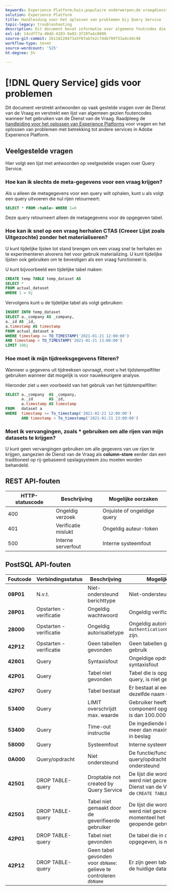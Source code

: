 ```yaml
---
keywords: Experience Platform;huis;populaire onderwerpen;de vraagdienst;de dienst van de Vraag;het oplossen van problemengids;faq;het oplossen van problemen;
solution: Experience Platform
title: Handleiding voor het oplossen van problemen bij Query Service
topic-legacy: troubleshooting
description: Dit document bevat informatie over algemene foutcodes die u tegenkomt en de mogelijke oorzaken.
exl-id: 14cdff7a-40dd-4103-9a92-3f29fa4c0809
source-git-commit: 2b118228473a5f07ab7e2c744b799f33a4c44c98
workflow-type: tm+mt
source-wordcount: '525'
ht-degree: 5%

---
```


# [!DNL Query Service] gids voor problemen

Dit document verstrekt antwoorden op vaak gestelde vragen over de Dienst van de Vraag en verstrekt een lijst van algemeen gezien foutencodes wanneer het gebruiken van de Dienst van de Vraag. Raadpleeg de [handleiding voor het oplossen van Experience Platforms](../landing/troubleshooting.md) voor vragen en het oplossen van problemen met betrekking tot andere services in Adobe Experience Platform.

## Veelgestelde vragen

Hier volgt een lijst met antwoorden op veelgestelde vragen over Query Service.

### Hoe kan ik slechts de meta-gegevens voor een vraag krijgen?

Als u alleen de metagegevens voor een query wilt ophalen, kunt u als volgt een query uitvoeren die nul rijen retourneert:

```sql
SELECT * FROM <table> WHERE 1=0
```

Deze query retourneert alleen de metagegevens voor de opgegeven tabel.

### Hoe kan ik snel op een vraag herhalen CTAS (Creeer Lijst zoals Uitgezochte) zonder het materialiseren?

U kunt tijdelijke lijsten tot stand brengen om een vraag snel te herhalen en te experimenteren alvorens het voor gebruik materializing. U kunt tijdelijke lijsten ook gebruiken om te bevestigen als een vraag functioneel is.

U kunt bijvoorbeeld een tijdelijke tabel maken:

```sql
CREATE temp TABLE temp_dataset AS
SELECT *
FROM actual_dataset
WHERE 1 = 0;
```

Vervolgens kunt u de tijdelijke tabel als volgt gebruiken:

```sql
INSERT INTO temp_dataset
SELECT a._company AS _company,
a._id AS _id,
a.timestamp AS timestamp
FROM actual_dataset a
WHERE timestamp >= TO_TIMESTAMP('2021-01-21 12:00:00')
AND timestamp < TO_TIMESTAMP('2021-01-21 13:00:00')
LIMIT 100;
```

### Hoe moet ik mijn tijdreeksgegevens filteren?

Wanneer u gegevens uit tijdreeksen opvraagt, moet u het tijdstempelfilter gebruiken wanneer dat mogelijk is voor nauwkeurigere analyse.

Hieronder ziet u een voorbeeld van het gebruik van het tijdstempelfilter:

```sql
SELECT a._company  AS _company,
       a._id       AS _id,
       a.timestamp AS timestamp
FROM   dataset a
WHERE  timestamp >= To_timestamp('2021-01-21 12:00:00')
       AND timestamp < To_timestamp('2021-01-21 13:00:00')
```

### Moet ik vervangingen, zoals * gebruiken om alle rijen van mijn datasets te krijgen?

U kunt geen vervangingen gebruiken om alle gegevens van uw rijen te krijgen, aangezien de Dienst van de Vraag als **column-store** eerder dan een traditioneel op rij-gebaseerd opslagsysteem zou moeten worden behandeld.

## REST API-fouten

| HTTP-statuscode | Beschrijving | Mogelijke oorzaken |
| ---------------- | ----------- | --------------- |
| 400 | Ongeldig verzoek | Onjuiste of ongeldige query |
| 401 | Verificatie mislukt | Ongeldig auteur-token |
| 500 | Interne serverfout | Interne systeemfout |

## PostSQL API-fouten

| Foutcode | Verbindingsstatus | Beschrijving | Mogelijke oorzaak |
| ---------- | ---------------- | ----------- | -------------- |
| **08P01** | N.v.t. | Niet-ondersteund berichttype | Niet-ondersteund berichttype |
| **28P01** | Opstarten - verificatie | Ongeldig wachtwoord | Ongeldig verificatietoken |
| **28000** | Opstarten - verificatie | Ongeldig autorisatietype | Ongeldig autorisatietype. Moet `AuthenticationCleartextPassword` zijn. |
| **42P12** | Opstarten - verificatie | Geen tabellen gevonden | Geen tabellen gevonden voor gebruik |
| **42601** | Query | Syntaxisfout | Ongeldige opdracht- of syntaxisfout |
| **42P01** | Query | Tabel niet gevonden | Tabel die is opgegeven in de query, is niet gevonden |
| **42P07** | Query | Tabel bestaat | Er bestaat al een tabel met dezelfde naam (CREATE TABLE) |
| **53400** | Query | LIMIT overschrijdt max. waarde | Gebruiker heeft een LIMIT-component opgegeven die hoger is dan 100.000 |
| **53400** | Query | Time-out instructie | De ingediende liveverklaring nam meer dan maximaal 10 minuten in beslag |
| **58000** | Query | Systeemfout | Interne systeemfout |
| **0A000** | Query/opdracht | Niet ondersteund | De functie/functionaliteit in de query/opdracht wordt niet ondersteund |
| **42501** | DROP TABLE-query | Droptable not created by Query Service | De lijst die wordt gelaten vallen werd niet gecreeerd door de Dienst van de Vraag gebruikend de `CREATE TABLE` verklaring |
| **42501** | DROP TABLE-query | Tabel niet gemaakt door de geverifieerde gebruiker | De lijst die wordt gelaten vallen werd niet gecreeerd door de momenteel het programma geopende gebruiker |
| **42P01** | DROP TABLE-query | Tabel niet gevonden | De tabel die in de query is opgegeven, is niet gevonden |
| **42P12** | DROP TABLE-query | Geen tabel gevonden voor `dbName`: gelieve te controleren `dbName` | Er zijn geen tabellen gevonden in de huidige database |
